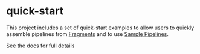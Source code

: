 # quick-start

This project includes a set of quick-start examples to allow users to quickly assemble pipelines from [Fragments](https://docs.streamsets.com/portal/platform-controlhub/controlhub/UserGuide/Pipeline_Fragments/PipelineFragments.html#concept_msg_4hf_ndb) and to use [Sample Pipelines](https://docs.streamsets.com/portal/platform-controlhub/controlhub/UserGuide/SamplePipelines/SamplePipelines_title.html?hl=sample%2Cpipelines).

See the docs for full details


